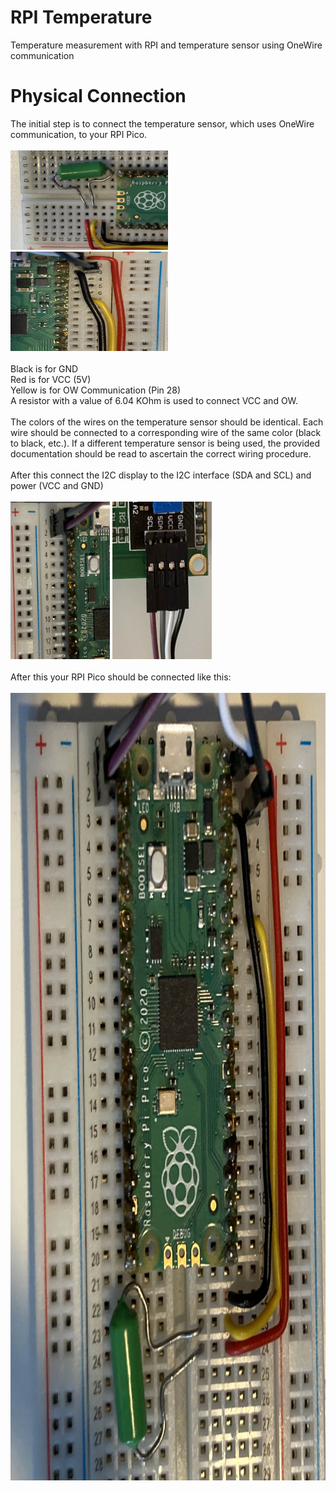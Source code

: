 # RPI Temperature
Temperature measurement with RPI and temperature sensor using OneWire communication

# Physical Connection
The initial step is to connect the temperature sensor, which uses OneWire communication, to your RPI Pico.
<br>
<br>
<img src="temp.jpg" height=159 width=252> <img src="rpi_right.jpg" height=159 width=252>
<br>
<br>
Black is for GND<br>
Red is for VCC (5V)<br>
Yellow is for OW Communication (Pin 28)<br>
A resistor with a value of 6.04 KOhm is used to connect VCC and OW.<br>
<br>
The colors of the wires on the temperature sensor should be identical. Each wire should be connected to a corresponding wire of the same color (black to black, etc.). If a different temperature sensor is being used, the provided documentation should be read to ascertain the correct wiring procedure.
<br>
<br>
After this connect the I2C display to the I2C interface (SDA and SCL) and power (VCC and GND)<br><br>
<img src="rpi_left.jpg" width=159 height=252> <img src="I2C_LCD.jpg" width=159 height=252><br><br>
After this your RPI Pico should be connected like this:<br><br>
<img src="rpi.jpg" width=795 height=1260>

